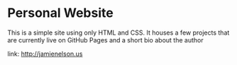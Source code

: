 # Personal Website

This is a simple site using only HTML and CSS. It houses a few projects that are currently live on GitHub Pages and a short bio about the author

link: http://jamienelson.us
